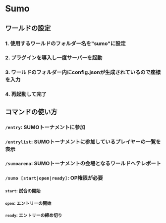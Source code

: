 # Sumo

## ワールドの設定
### 1. 使用するワールドのフォルダー名を"sumo"に設定
### 2. プラグインを導入し一度サーバーを起動
### 3. ワールドのフォルダー内にconfig.jsonが生成されているので座標を入力
### 4. 再起動して完了

## コマンドの使い方
### `/entry`: SUMOトーナメントに参加
### `/entrylist`: SUMOトーナメントに参加しているプレイヤーの一覧を表示
### `/sumoarena`: SUMOトーナメントの会場となるワールドへテレポート
### `/sumo [start|open|ready]`: OP権限が必要
#### `start`: 試合の開始
#### `open`: エントリーの開始
#### `ready`: エントリーの締め切り